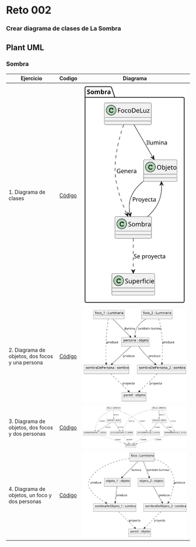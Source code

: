 # Reto 002

### Crear diagrama de clases de La Sombra

## **Plant UML**

### Sombra

|Ejercicio|Codigo|Diagrama|
|-|-|:-:|
|1. Diagrama de clases| [Código](/entregas/garciaDiego/Ejercicio2/Sombra.puml) |![](/entregas/garciaDiego/Imagenes/Ejercicio2/Sombra.svg)
|2. Diagrama de objetos, dos focos y una persona|[Código](/entregas/garciaDiego/Ejercicio2/Sombra2.puml)|![](/entregas/garciaDiego/Imagenes/Ejercicio2/Sombra2.svg)
|3. Diagrama de objetos, dos focos y dos personas|[Código](/entregas/garciaDiego/Ejercicio2/Sombra3.puml)|![](/entregas/garciaDiego/Imagenes/Ejercicio2/Sombra3.svg)
|4. Diagrama de objetos, un foco y dos personas|[Código](/entregas/garciaDiego/Ejercicio2/Sombra4.puml)|![](/entregas/garciaDiego/Imagenes/Ejercicio2/Sombra4.svg)


